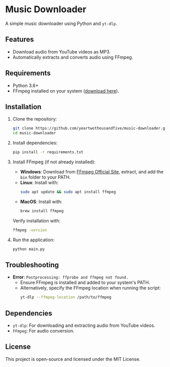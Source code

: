 
# Music Downloader

A simple music downloader using Python and `yt-dlp`.

## Features
- Download audio from YouTube videos as MP3.
- Automatically extracts and converts audio using FFmpeg.

## Requirements
- Python 3.6+
- FFmpeg installed on your system ([download here](https://ffmpeg.org/)).

## Installation
1. Clone the repository:
   ```bash
   git clone https://github.com/yeartwothousandfive/music-downloader.git
   cd music-downloader
   ```

2. Install dependencies:
   ```bash
   pip install -r requirements.txt
   ```

3. Install FFmpeg (if not already installed):
   - **Windows**: Download from [FFmpeg Official Site](https://ffmpeg.org/download.html), extract, and add the `bin` folder to your PATH.
   - **Linux**: Install with:
     ```bash
     sudo apt update && sudo apt install ffmpeg
     ```
   - **MacOS**: Install with:
     ```bash
     brew install ffmpeg
     ```

   Verify installation with:
   ```bash
   ffmpeg -version
   ```

4. Run the application:
   ```bash
   python main.py
   ```

## Troubleshooting
- **Error**: `Postprocessing: ffprobe and ffmpeg not found.`
  - Ensure FFmpeg is installed and added to your system's PATH.
  - Alternatively, specify the FFmpeg location when running the script:
    ```bash
    yt-dlp --ffmpeg-location /path/to/ffmpeg
    ```

## Dependencies
- `yt-dlp`: For downloading and extracting audio from YouTube videos.
- `FFmpeg`: For audio conversion.

## License
This project is open-source and licensed under the MIT License.
